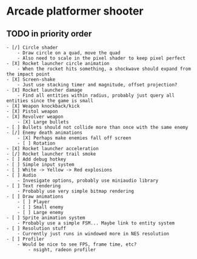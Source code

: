 # Arcade platformer shooter

## TODO in priority order
    - [/] Circle shader
        - Draw circle on a quad, move the quad
        - Also need to scale in the pixel shader to keep pixel perfect
    - [X] Rocket launcher circle animation
        - When the rocket hits something, a shockwave should expand from the impact point
    - [X] Screen-shake
        - Just use stacking timer and magnitude, offset projection?
    - [X] Rocket launcher damage 
        - Find all entities within radius, probably just query all entities since the game is small
    - [X] Weapon knockback/kick
    - [X] Pistol weapon
    - [X] Revolver weapon
        - [X] Large bullets
    - [ ] Bullets should not collide more than once with the same enemy
    - [/] Enemy death animations
        - [X] Perhaps make enemies fall off screen
        - [ ] Rotation
    - [X] Rocket launcher acceleration
    - [/] Rocket launcher trail smoke
    - [ ] Add debug hotkey
    - [ ] Simple input system
    - [ ] White -> Yellow -> Red explosions
    - [ ] Audio
        - Invesigate options, probably use miniaudio library
    - [ ] Text rendering
        - Probably use very simple bitmap rendering
    - [ ] Draw animations
        - [ ] Player
        - [ ] Small enemy
        - [ ] Large enemy
    - [ ] Sprite animation system
        - Probably use a simple FSM... Maybe link to entity system
    - [ ] Resolution stuff
        - Currently just runs in windowed more in NES resolution
    - [ ] Profiler
        - Would be nice to see FPS, frame time, etc?
            - nsight, radeon profiler
